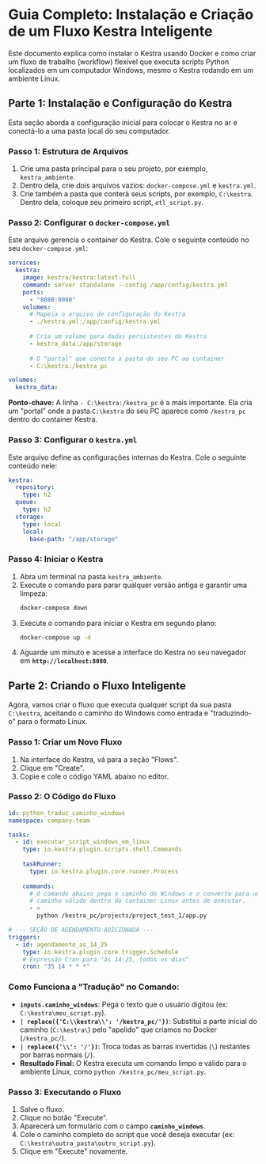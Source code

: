 # Guia Completo: Instalação e Criação de um Fluxo Kestra Inteligente

Este documento explica como instalar o Kestra usando Docker e como criar um fluxo de trabalho (workflow) flexível que executa scripts Python localizados em um computador Windows, mesmo o Kestra rodando em um ambiente Linux.

## Parte 1: Instalação e Configuração do Kestra

Esta seção aborda a configuração inicial para colocar o Kestra no ar e conectá-lo a uma pasta local do seu computador.

### Passo 1: Estrutura de Arquivos

1.  Crie uma pasta principal para o seu projeto, por exemplo, `kestra_ambiente`.
2.  Dentro dela, crie dois arquivos vazios: `docker-compose.yml` e `kestra.yml`.
3.  Crie também a pasta que conterá seus scripts, por exemplo, `C:\kestra`. Dentro dela, coloque seu primeiro script, `etl_script.py`.

### Passo 2: Configurar o `docker-compose.yml`

Este arquivo gerencia o container do Kestra. Cole o seguinte conteúdo no seu `docker-compose.yml`:

```yaml
services:
  kestra:
    image: kestra/kestra:latest-full
    command: server standalone --config /app/config/kestra.yml
    ports:
      - "8080:8080"
    volumes:
      # Mapeia o arquivo de configuração do Kestra
      - ./kestra.yml:/app/config/kestra.yml
      
      # Cria um volume para dados persistentes do Kestra
      - kestra_data:/app/storage
      
      # O "portal" que conecta a pasta do seu PC ao container
      - C:\kestra:/kestra_pc

volumes:
  kestra_data:
```
**Ponto-chave:** A linha `- C:\kestra:/kestra_pc` é a mais importante. Ela cria um "portal" onde a pasta `C:\kestra` do seu PC aparece como `/kestra_pc` dentro do container Kestra.

### Passo 3: Configurar o `kestra.yml`

Este arquivo define as configurações internas do Kestra. Cole o seguinte conteúdo nele:

```yaml
kestra:
  repository:
    type: h2
  queue:
    type: h2
  storage:
    type: local
    local:
      base-path: "/app/storage"
```

### Passo 4: Iniciar o Kestra

1.  Abra um terminal na pasta `kestra_ambiente`.
2.  Execute o comando para parar qualquer versão antiga e garantir uma limpeza:
    ```bash
    docker-compose down
    ```
3.  Execute o comando para iniciar o Kestra em segundo plano:
    ```bash
    docker-compose up -d
    ```
4.  Aguarde um minuto e acesse a interface do Kestra no seu navegador em **`http://localhost:8080`**.

## Parte 2: Criando o Fluxo Inteligente

Agora, vamos criar o fluxo que executa qualquer script da sua pasta `C:\kestra`, aceitando o caminho do Windows como entrada e "traduzindo-o" para o formato Linux.

### Passo 1: Criar um Novo Fluxo

1.  Na interface do Kestra, vá para a seção "Flows".
2.  Clique em "Create".
3.  Copie e cole o código YAML abaixo no editor.

### Passo 2: O Código do Fluxo

```yaml
id: python_traduz_caminho_windows
namespace: company.team

tasks:
  - id: executar_script_windows_em_linux
    type: io.kestra.plugin.scripts.shell.Commands
    
    taskRunner: 
      type: io.kestra.plugin.core.runner.Process
      
    commands:
      # O comando abaixo pega o caminho do Windows e o converte para um
      # caminho válido dentro do container Linux antes de executar.
      - >
        python /kestra_pc/projects/project_test_1/app.py

# --- SEÇÃO DE AGENDAMENTO ADICIONADA ---
triggers:
  - id: agendamento_as_14_25
    type: io.kestra.plugin.core.trigger.Schedule
    # Expressão Cron para "às 14:25, todos os dias"
    cron: "35 14 * * *"

```

### Como Funciona a "Tradução" no Comando:

-   **`inputs.caminho_windows`**: Pega o texto que o usuário digitou (ex: `C:\kestra\meu_script.py`).
-   **`| replace({'C:\\kestra\\': '/kestra_pc/'})`**: Substitui a parte inicial do caminho (`C:\kestra\`) pelo "apelido" que criamos no Docker (`/kestra_pc/`).
-   **`| replace({'\\': '/'})`**: Troca todas as barras invertidas (`\`) restantes por barras normais (`/`).
-   **Resultado Final:** O Kestra executa um comando limpo e válido para o ambiente Linux, como `python /kestra_pc/meu_script.py`.

### Passo 3: Executando o Fluxo

1.  Salve o fluxo.
2.  Clique no botão "Execute".
3.  Aparecerá um formulário com o campo **`caminho_windows`**.
4.  Cole o caminho completo do script que você deseja executar (ex: `C:\kestra\outra_pasta\outro_script.py`).
5.  Clique em "Execute" novamente.

